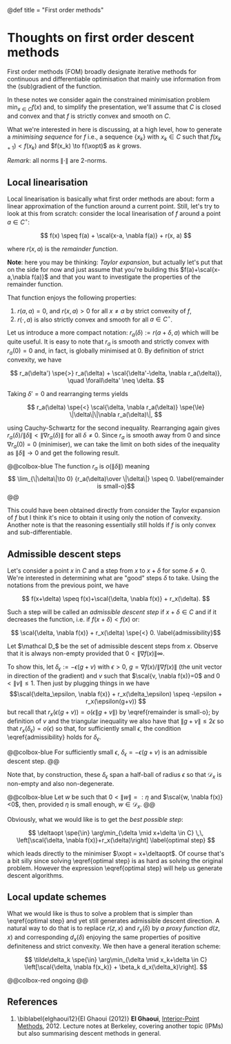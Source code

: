 @def title = "First order methods"

<!-- need to justify / structure what you're doing here. -->

# Thoughts on first order descent methods

First order methods (FOM) broadly designate iterative methods for continuous and differentiable optimisation that mainly use information from the (sub)gradient of the function.

In these notes we consider again the constrained minimisation problem $\min_{x\in C} f(x)$ and, to simplify the presentation, we'll assume that $C$ is closed and convex and that $f$ is strictly convex and smooth on $C$.

What we're interested in here is discussing, at a high level, how to generate a _minimising sequence_ for $f$ i.e., a sequence $\{x_k\}$ with $x_k\in C$ such that $f(x_{k+1}) < f(x_k)$ and $f(x_k) \to f(\xopt)$ as $k$ grows.

_Remark_: all norms $\|\cdot\|$ are 2-norms.

## Local linearisation

Local linearisation is basically what first order methods are about: form a linear approximation of the function around a current point.
Still, let's try to look at this from scratch: consider the local linearisation of $f$ around a point $a\in C^\circ$:

$$ f(x) \speq f(a) + \scal{x-a, \nabla f(a)} + r(x, a) $$

where $r(x, a)$ is the _remainder function_.

**Note**: here you may be thinking: _Taylor expansion_, but actually let's put that on the side for now and just assume that you're building this $f(a)+\scal{x-a,\nabla f(a)}$ and that you want to investigate the properties of the remainder function.

That function enjoys the following properties:

1. $r(a, a)=0$, and $r(x, a)>0$ for all $x\neq a$ by strict convexity of $f$,
1. $r(\cdot, a)$ is also strictly convex and smooth for all $a\in C^\circ$.

Let us introduce a more compact notation: $r_a(\delta) := r(a+\delta, a)$ which will be quite useful.
It is easy to note that $r_a$ is smooth and strictly convex with $r_a(0)=0$ and, in fact, is globally minimised at $0$.
By definition of strict convexity, we have

$$ r_a(\delta') \spe{>} r_a(\delta) + \scal{\delta'-\delta, \nabla r_a(\delta)}, \quad \forall\delta' \neq \delta. $$

Taking $\delta'=0$ and rearranging terms yields

$$ r_a(\delta) \spe{<} \scal{\delta, \nabla r_a(\delta)} \spe{\le} \|\delta\|\|\nabla r_a(\delta)\|, $$

using Cauchy-Schwartz for the second inequality.
Rearranging again gives $r_a(\delta)/\|\delta\| < \|\nabla r_a(\delta)\|$ for all $\delta\neq 0$.
Since $r_a$ is smooth away from $0$ and since $\nabla r_a(0)=0$ (minimiser), we can take the limit on both sides of the inequality as $\|\delta\|\to 0$ and get the following result.

@@colbox-blue
The function $r_a$ is $o(\|\delta\|)$ meaning
$$ \lim_{\|\delta\|\to 0} {r_a(\delta)\over \|\delta\|} \speq 0. \label{remainder is small-o}$$
@@

This could have been obtained directly from consider the Taylor expansion of $f$ but I think it's nice to obtain it using only the notion of convexity.
Another note is that the reasoning essentially still holds if $f$ is only convex and sub-differentiable.


## Admissible descent steps

Let's consider a point $x$ in $C$ and a step from $x$ to $x+\delta$ for some $\delta\neq 0$.
We're interested in determining what are "good" steps $\delta$ to take.
Using the notations from the previous point, we have

$$ f(x+\delta) \speq f(x)+\scal{\delta, \nabla f(x)} + r_x(\delta). $$

Such a step will be called an _admissible descent step_ if $x+\delta\in C$ and if it decreases the function, i.e. if $f(x+\delta) < f(x)$ or:

$$ \scal{\delta, \nabla f(x)} + r_x(\delta) \spe{<} 0. \label{admissibility}$$

Let $\mathcal D_$ be the set of admissible descent steps from $x$.
Observe that it is always non-empty provided that $0<\|\nabla f(x)\|\infty$.

To show this, let $\delta_\epsilon := -\epsilon(g+v)$ with $\epsilon>0$,  $g=\nabla f(x)/\|\nabla f(x)\|$ (the unit vector in direction of the gradient) and $v$ such that $\scal{v, \nabla f(x)}=0$ and $0 < \|v\|\le 1$.
Then just by plugging things in we have
$$\scal{\delta_\epsilon, \nabla f(x)} + r_x(\delta_\epsilon) \speq -\epsilon + r_x(\epsilon(g+v)) $$
but recall that $r_x(\epsilon(g+v)) = o(\epsilon\|g+v\|)$ by \eqref{remainder is small-o}; by definition of $v$ and the triangular inequality we also have that $\|g+v\|\le 2\epsilon$ so that $r_x(\delta_\epsilon)=o(\epsilon)$ so that, for sufficiently small $\epsilon$, the condition \eqref{admissibility} holds for $\delta_\epsilon$.

@@colbox-blue
For sufficiently small $\epsilon$, $\delta_\epsilon=-\epsilon(g+v)$ is an admissible descent step.
@@

Note that, by construction, these $\delta_\epsilon$ span a half-ball of radius $\epsilon$ so that $\mathcal D_x$ is non-empty and also non-degenerate.

@@colbox-blue
Let $w$ be such that $0<\|w\|=:\eta$ and $\scal{w, \nabla f(x)}<0$, then, provided $\eta$ is small enough, $w\in\mathcal D_x$.
@@

Obviously, what we would like is to get the _best possible step_:

$$ \deltaopt \spe{\in} \arg\min_{\delta \mid x+\delta \in C} \,\, \left[\scal{\delta, \nabla f(x)}+r_x(\delta)\right] \label{optimal step}  $$

which leads directly to the minimiser $\xopt = x+\deltaopt$.
Of course that's a bit silly since solving \eqref{optimal step} is as hard as solving the original problem.
However the expression \eqref{optimal step} will help us generate descent algorithms.

## Local update schemes

What we would like is thus to solve a problem that is simpler than \eqref{optimal step} and yet still generates admissible descent direction.
A natural way to do that is to replace $r(z,x)$ and $r_x(\delta)$ by _a proxy function_ $d(z,x)$ and corresponding $d_x(\delta)$ enjoying the same properties of positive definiteness and strict convexity.
We then have a general iteration scheme:

$$ \tilde\delta_k \spe{\in} \arg\min_{\delta \mid x_k+\delta \in C} \left[\scal{\delta, \nabla f(x_k)} + \beta_k d_x(\delta_k)\right]. $$

@@colbox-red
ongoing
@@

## References

1. \biblabel{elghaoui12}{El Ghaoui (2012)} **El Ghaoui**, [Interior-Point Methods](https://people.eecs.berkeley.edu/~elghaoui/Teaching/EE227A/lecture19.pdf), 2012. Lecture notes at Berkeley, covering another topic (IPMs) but also summarising descent methods in general.
